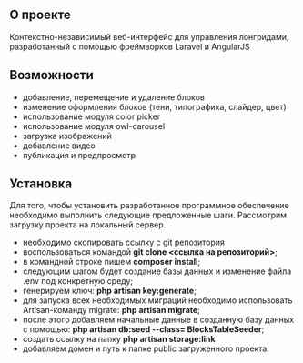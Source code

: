 <!-- <p align="center"><img src="https://res.cloudinary.com/dtfbvvkyp/image/upload/v1566331377/laravel-logolockup-cmyk-red.svg" width="400"></p>

<p align="center">
<a href="https://travis-ci.org/laravel/framework"><img src="https://travis-ci.org/laravel/framework.svg" alt="Build Status"></a>
<a href="https://packagist.org/packages/laravel/framework"><img src="https://poser.pugx.org/laravel/framework/d/total.svg" alt="Total Downloads"></a>
<a href="https://packagist.org/packages/laravel/framework"><img src="https://poser.pugx.org/laravel/framework/v/stable.svg" alt="Latest Stable Version"></a>
<a href="https://packagist.org/packages/laravel/framework"><img src="https://poser.pugx.org/laravel/framework/license.svg" alt="License"></a>
</p> -->



## О проекте

Контекстно-независимый веб-интерфейс для управления лонгридами, разработанный с помощью фреймворков Laravel и AngularJS


## Возможности

- добавление, перемещение и удаление блоков
- изменение оформления блоков (тени, типографика, слайдер, цвет)
- использование модуля color picker
- использование модуля owl-carousel
- загрузка изображений
- добавление видео
- публикация и предпросмотр


## Установка

Для того, чтобы установить разработанное программное обеспечение необходимо выполнить следующие предложенные шаги. Рассмотрим загрузку проекта на локальный сервер.

- необходимо скопировать ссылку с git репозитория
- воспользоваться командой **git clone <**ссылка на репозиторий**>**;
- в командной строке пишем **composer install**;
- следующим шагом будет создание базы данных и изменение файла .env под конкретную среду;
- генерируем ключ: **php artisan key:generate**;
- для запуска всех необходимых миграций необходимо использовать Artisan-команду migrate: **php artisan migrate**;
- после этого добавляем начальные данные в созданную базу данных с помощью: **php artisan db:seed --class= BlocksTableSeeder**;
- создать ссылку на папку **php artisan storage:link**
- добавляем домен и путь к папке public загруженного проекта. 
